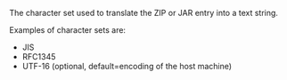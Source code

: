 The character set used to translate the ZIP or JAR entry into a text string.

Examples of character sets are:

- JIS
- RFC1345
- UTF-16 (optional, default=encoding of the host machine)